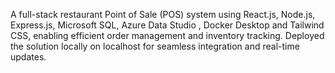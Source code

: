  A full-stack restaurant Point of Sale (POS) system using React.js, Node.js, Express.js, Microsoft SQL, Azure Data Studio , Docker Desktop and Tailwind CSS, enabling efficient order management and inventory tracking. Deployed the solution locally on localhost for seamless integration and real-time updates.
